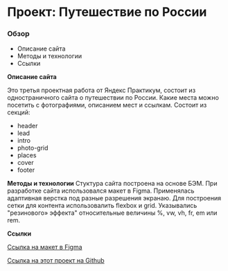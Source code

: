# Проект: Путешествие по России

### Обзор
* Описание сайта
* Методы и технологии
* Ссылки 

**Описание сайта**

Это третья проектная работа от Яндекс Практикум, состоит из одностраничного сайта о путешествии по России. Какие места можно посетить с фотографиями, описанием мест и ссылкам. Состоит из секций:
* header
* lead
* intro
* photo-grid
* places
* cover
* footer


**Методы и технологии**
Стуктура сайта построена на основе БЭМ.
При разработке сайта использовался макет в Figma. Применялась адаптивная верстка под разные разрешения экранаю.
Для построения сетки для контента использовалить flexbox и grid.
Указывались "резинового» эффекта" относительные величины %, vw, vh, fr, em или rem.


**Ссылки**

[Ссылка на макет в Figma](https://www.figma.com/file/5S2WSbEFL6awjVWJ0NWL8Q/Sprint-3_-Russia-_-desktop-mobile?node-id=28503%3A0)

[Ссылка на этот проект на Github](https://olga-x.github.io/russian-travel/index.html)

